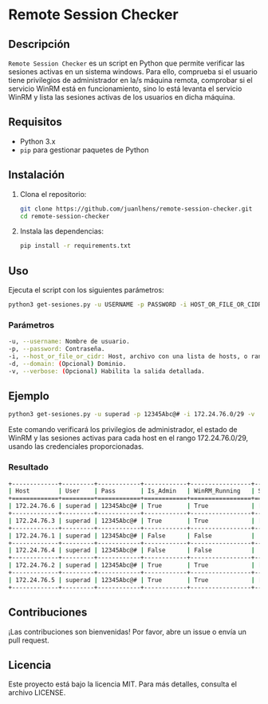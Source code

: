 # Remote Session Checker

## Descripción

`Remote Session Checker` es un script en Python que permite verificar las sesiones activas en un sistema windows. Para ello, comprueba si el usuario tiene privilegios de administrador en la/s máquina remota, comprobar si el servicio WinRM está en funcionamiento, sino lo está levanta el servicio WinRM y lista las sesiones activas de los usuarios en dicha máquina.

## Requisitos

- Python 3.x
- `pip` para gestionar paquetes de Python

## Instalación

1. Clona el repositorio:
    ```sh
    git clone https://github.com/juanlhens/remote-session-checker.git
    cd remote-session-checker
    ```

2. Instala las dependencias:
    ```sh
    pip install -r requirements.txt
    ```

## Uso

Ejecuta el script con los siguientes parámetros:

```sh
python3 get-sesiones.py -u USERNAME -p PASSWORD -i HOST_OR_FILE_OR_CIDR [-d DOMAIN] [-v]
```
### Parámetros
```sh
-u, --username: Nombre de usuario.
-p, --password: Contraseña.
-i, --host_or_file_or_cidr: Host, archivo con una lista de hosts, o rango CIDR.
-d, --domain: (Opcional) Dominio.
-v, --verbose: (Opcional) Habilita la salida detallada.
```

## Ejemplo
```sh
python3 get-sesiones.py -u superad -p 12345Abc@# -i 172.24.76.0/29 -v
```
Este comando verificará los privilegios de administrador, el estado de WinRM y las sesiones activas para cada host en el rango 172.24.76.0/29, usando las credenciales proporcionadas.

### Resultado
```sh
+-------------+---------+------------+------------+-----------------+------------------+
| Host        | User    | Pass       | Is_Admin   | WinRM_Running   | Sessions         |
+=============+=========+============+============+=================+==================+
| 172.24.76.6 | superad | 12345Abc@# | True       | True            | ['user1']        |
+-------------+---------+------------+------------+-----------------+------------------+
| 172.24.76.3 | superad | 12345Abc@# | True       | True            | ['user1', 'jkl'] |
+-------------+---------+------------+------------+-----------------+------------------+
| 172.24.76.1 | superad | 12345Abc@# | False      | False           |                  |
+-------------+---------+------------+------------+-----------------+------------------+
| 172.24.76.4 | superad | 12345Abc@# | False      | False           |                  |
+-------------+---------+------------+------------+-----------------+------------------+
| 172.24.76.2 | superad | 12345Abc@# | True       | True            | ['user157643']   |
+-------------+---------+------------+------------+-----------------+------------------+
| 172.24.76.5 | superad | 12345Abc@# | True       | True            | ['user157508']   |
+-------------+---------+------------+------------+-----------------+------------------+


```


## Contribuciones
¡Las contribuciones son bienvenidas! Por favor, abre un issue o envía un pull request.

## Licencia
Este proyecto está bajo la licencia MIT. Para más detalles, consulta el archivo LICENSE.